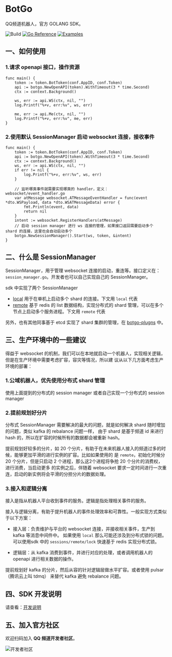 # BotGo

QQ频道机器人，官方 GOLANG SDK。

![Build](https://github.com/sunalwaysknows/botgo/actions/workflows/build.yml/badge.svg)
[![Go Reference](https://pkg.go.dev/badge/github.com/sunalwaysknows/botgo.svg)](https://pkg.go.dev/github.com/sunalwaysknows/botgo)
[![Examples](https://img.shields.io/badge/BotGo-examples-yellowgreen)](https://github.com/sunalwaysknows/botgo/tree/master/examples)


## 一、如何使用

### 1.请求 openapi 接口，操作资源

```golang
func main() {
    token := token.BotToken(conf.AppID, conf.Token)
    api := botgo.NewOpenAPI(token).WithTimeout(3 * time.Second)
    ctx := context.Background()

    ws, err := api.WS(ctx, nil, "")
    log.Printf("%+v, err:%v", ws, err)
    
    me, err := api.Me(ctx, nil, "")
    log.Printf("%+v, err:%v", me, err)
}
```

### 2.使用默认 SessionManager 启动 websocket 连接，接收事件

```golang
func main() {
    token := token.BotToken(conf.AppID, conf.Token)
    api := botgo.NewOpenAPI(token).WithTimeout(3 * time.Second)
    ctx := context.Background()
    ws, err := api.WS(ctx, nil, "")
    if err != nil {
        log.Printf("%+v, err:%v", ws, err)
    }

    // 监听哪类事件就需要实现哪类的 handler，定义：websocket/event_handler.go
    var atMessage websocket.ATMessageEventHandler = func(event *dto.WSPayload, data *dto.WSATMessageData) error {
        fmt.Println(event, data)
        return nil
    }
    intent := websocket.RegisterHandlers(atMessage)
    // 启动 session manager 进行 ws 连接的管理，如果接口返回需要启动多个 shard 的连接，这里也会自动启动多个
    botgo.NewSessionManager().Start(ws, token, &intent)
}
```

## 二、什么是 SessionManager

SessionManager，用于管理 websocket 连接的启动，重连等。接口定义在：`session_manager.go`。开发者也可以自己实现自己的 SessionManager。

sdk 中实现了两个 SessionManager

- [local](./sessions/local/local.go) 用于在单机上启动多个 shard 的连接。下文用 `local` 代表
- [remote](./sessions/remote/remote.go) 基于 redis 的 list 数据结构，实现分布式的 shard 管理，可以在多个节点上启动多个服务进程。下文用 `remote` 代表

另外，也有其他同事基于 etcd 实现了 shard 集群的管理，在 [botgo-plugns](https://github.com/sunalwaysknows/botgo-plugins) 中。

## 三、生产环境中的一些建议

得益于 websocket 的机制，我们可以在本地就启动一个机器人，实现相关逻辑，但是在生产环境中需要考虑扩容，容灾等情况，所以建
议从以下几方面考虑生产环境的部署：

### 1.公域机器人，优先使用分布式 shard 管理

使用上面提到的分布式的 session manager 或者自己实现一个分布式的 session manager

### 2.提前规划好分片

分布式 SessionManager 需要解决的最大的问题，就是如何解决 shard 随时增加的问题，类似 kafka 的 rebalance 问题一样，
由于 shard 是基于频道 id 来进行 hash 的，所以在扩容的时候所有的数据都会被重新 hash。

提前规划好较多的分片，如 20 个分片，有助于在未来机器人接入的频道过多的时候，能够更加平滑的进行实例的扩容。比如如果使用的
是 `remote`，初始化时候分 20 个分片，但是只启动 2 个进程，那么这2个进程将争抢 20 个分片的消费权，进行消费，当启动更多
的实例之后，伴随着 websocket 要求一定时间进行一次重连，启动的新实例将会平滑的分担分片的数据处理。

### 3.接入和逻辑分离

接入是指从机器人平台收到事件的服务。逻辑是指处理相关事件的服务。

接入与逻辑分离，有助于提升机器人的事件处理效率和可靠性。一般实现方式类似于以下方案：

- 接入层：负责维护与平台的 websocket 连接，并接收相关事件，生产到 kafka 等消息中间件中。
  如果使用 `local` 那么可能还涉及到分布式锁的问题。可以使用sdk 中的 `sessions/remote/lock` 快速基于 redis 实现分布式锁。

- 逻辑层：从 kafka 消费到事件，并进行对应的处理，或者调用机器人的 openapi 进行相关数据的操作。

提前规划好 kafka 的分片，然后从容的针对逻辑层做水平扩容。或者使用 pulsar（腾讯云上叫 tdmq） 来替代 kafka 避免 rebalance 问题。

## 四、SDK 开发说明

请查看：[开发说明](./DEVELOP.md)

## 五、加入官方社区

欢迎扫码加入 **QQ 频道开发者社区**。

![开发者社区](https://mpqq.gtimg.cn/privacy/qq_guild_developer.png)
